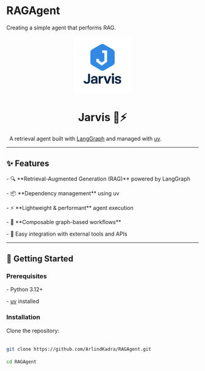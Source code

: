 # RAGAgent

Creating a simple agent that performs RAG.



<div style="text-align: center;">
  <img src="./assets/logo.png" alt="Jarvis Logo" width="150"/>
</div>



<h1 align="center">Jarvis 🧠⚡</h1>



<p align="center">

&nbsp; A retrieval agent built with <a href="https://www.langchain.com/langgraph">LangGraph</a> and managed with <a href="https://github.com/astral-sh/uv">uv</a>.

</p>



---



## ✨ Features



\- 🔍 \*\*Retrieval-Augmented Generation (RAG)\*\* powered by LangGraph  

\- 📦 \*\*Dependency management\*\* using uv  

\- ⚡ \*\*Lightweight \& performant\*\* agent execution  

\- 🔗 \*\*Composable graph-based workflows\*\*  

\- 🧩 Easy integration with external tools and APIs  



---



## 🚀 Getting Started



### Prerequisites

\- Python 3.12+

\- [uv](https://github.com/astral-sh/uv) installed



### Installation



Clone the repository:



```bash

git clone https://github.com/ArlindKadra/RAGAgent.git

cd RAGAgent



